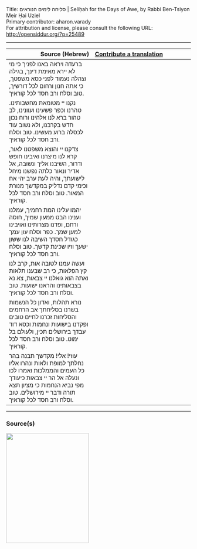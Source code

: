 <html>
<head></head>
<body>
Title: סליחה לימים הנוראים | Seliḥah for the Days of Awe, by Rabbi Ben-Tsiyon Meir Ḥai Uziel<br />
Primary contributor: aharon.varady<br />
For attribution and license, please consult the following URL: <a href="http://opensiddur.org/?p=25489">http://opensiddur.org/?p=25489</a>
<p />
<hr />

<table style="margin-left: auto;margin-right: auto;" class="draggable">
<thead><tr><th id="x" style="text-align: right;">Source (Hebrew)</th><th style="text-align: left;"><a href="https://opensiddur.org/contributing/upload/">Contribute a translation</a></th></tr></thead>
<tbody>
<tr><td style="vertical-align:top;" width="46%">
<div class="liturgy" lang="he">
ברעדה ויראה באנו לפניך
כי מי לא יירא מאימת דינך, 
בגילה וצהלה נעמוד לפני כסא משפטך, 
כי אתה חנון ורחום לכל דורשיך,
טוב וסלח ורב חסד לכל קוראיך. 
</span></div></td>
 
<td style="vertical-align:top;" width="53%">
<div class="english" lang="en">

</div></td></tr>


<tr><td style="vertical-align:top;" width="46%">
<div class="liturgy" lang="he">
נקנו יי מטומאת מחשבותינו. 
טהרנו וכפר פשעינו ועוונינו, 
לב טהור ברא לנו אלהינו 
ורוח נכון חדש בקרבנו, 
ולא נשוב עוד לכסלה ברוע מעשינו.
טוב וסלח ורב חסד לכל קוראיך.
</span></div></td>
 
<td style="vertical-align:top;" width="53%">
<div class="english" lang="en">

</div></td></tr>


<tr><td style="vertical-align:top;" width="46%">
<div class="liturgy" lang="he">
צדקנו יי והוצא משפטנו לאור, 
קרא לנו מיצרנו ואיבינו חופש ודרור, 
השיבנו אליך ונשובה, אל אדיר ונאור 
כלתה נפשנו מיחל לישועתך, והיה לעת ערב יהי אח 
וכימי קדם נדליק במקדשך מנורת המאור.
טוב וסלח ורב חסד לכל קוראיך.
</span></div></td>
 
<td style="vertical-align:top;" width="53%">
<div class="english" lang="en">

</div></td></tr>


<tr><td style="vertical-align:top;" width="46%">
<div class="liturgy" lang="he">
יהמו עלינו המת רחמיך, 
עמלנו וענינו הבט ממעון שמיך, 
חוסה ורחם, ופדנו מצרותינו ואויבינו למען שמך. 
כפר וסלח עון עמך כגודל חסדך 
השיבה לנו ששון ישעך וזיו שכינת קדשך.
טוב וסלח ורב חסד לכל קוראיך.
</span></div></td>
 
<td style="vertical-align:top;" width="53%">
<div class="english" lang="en">

</div></td></tr>


<tr><td style="vertical-align:top;" width="46%">
<div class="liturgy" lang="he">
ועשה עמנו לטובה אות, 
קרב לנו קץ הפלאות, 
כי רב שבענו תלאות 
ואתה הוא גואלנו יי צבאות, 
צא נא בצבאותינו והראנו ישועות.
טוב וסלח ורב חסד לכל קוראיך. 
</span></div></td>
 
<td style="vertical-align:top;" width="53%">
<div class="english" lang="en">

</div></td></tr>


<tr><td style="vertical-align:top;" width="46%">
<div class="liturgy" lang="he">
נורא תהלות, ואדון כל הנשמות 
בשרנו בסליחתך אב הרחמים והסליחות 
זכרנו לחיים טובים ופקדנו בישועות ונחמות 
וכסא דוד עבדך בירושלים תכין, ולעולם בל ימוט.
טוב וסלח ורב חסד לכל קוראיך. 
</span></div></td>
 
<td style="vertical-align:top;" width="53%">
<div class="english" lang="en">

</div></td></tr>


<tr><td style="vertical-align:top;" width="46%">
<div class="liturgy" lang="he">
עוזי! אלי! מקדשך תבנה בהר נחלתך למופת ולאות 
ונהרו אליו כל העמים והממלכות 
ואמרו לכו ונעלה אל הר יי צבאות 
כיעודך מפי נביא הנחמות 
כי מציון תצא תורה ודבר יי מירושלים.
טוב וסלח ורב חסד לכל קוראיך. 
</div></td></tr>
</tbody></table>

<hr />

<h3>Source(s)</h3>

<img src="https://opensiddur.org/wp-content/uploads/2019/06/11988246_1057925320895056_3947934455505689287_n-225x300.jpg" alt="" width="225" height="300" class="alignnone size-medium wp-image-25490" />
</body>
</html>